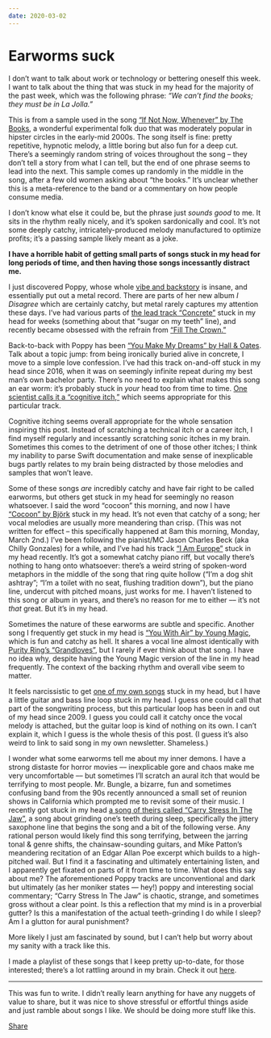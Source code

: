 ```yaml
---
date: 2020-03-02
---
```


# Earworms suck
<p>I don’t want to talk about work or technology or bettering oneself this week. I want to talk about the thing that was stuck in my head for the majority of the past week, which was the following phrase: <em>“We can’t find the books; they must be in La Jolla.”</em></p><p>This is from a sample used in the song <a href="https://music.apple.com/us/album/if-not-now-whenever/410842405?i=410842414">“If Not Now, Whenever” by The Books</a>, a wonderful experimental folk duo that was moderately popular in hipster circles in the early-mid 2000s. The song itself is fine: pretty repetitive, hypnotic melody, a little boring but also fun for a deep cut. There’s a seemingly random string of voices throughout the song – they don’t tell a story from what I can tell, but the end of one phrase seems to lead into the next. This sample comes up randomly in the middle in the song, after a few old women asking about “the books.” It’s unclear whether this is a meta-reference to the band or a commentary on how people consume media.</p><p>I don’t know what else it could be, but the phrase just <em>sounds good</em> to me. It sits in the rhythm really nicely, and it’s spoken sardonically and cool. It’s not some deeply catchy, intricately-produced melody manufactured to optimize profits; it’s a passing sample likely meant as a joke.</p><p><strong>I have a horrible habit of getting small parts of songs stuck in my head for long periods of time, and then having those songs incessantly distract me.</strong></p><p>I just discovered Poppy, whose whole <a href="https://pitchfork.com/reviews/albums/poppy-i-disagree/">vibe and backstory</a> is insane, and essentially put out a metal record. There are parts of her new album <em>I Disagree</em> which are certainly catchy, but metal rarely captures my attention these days. I’ve had various parts of <a href="https://music.apple.com/us/album/concrete/1481273823?i=1481273844">the lead track “Concrete”</a> stuck in my head for weeks (something about that “sugar on my teeth” line), and recently became obsessed with the refrain from <a href="https://music.apple.com/us/album/fill-the-crown/1481273823?i=1481274007">“Fill The Crown.”</a></p><p>Back-to-back with Poppy has been <a href="https://music.apple.com/us/album/you-make-my-dreams/273750173?i=273750245">“You Make My Dreams” by Hall &amp; Oates</a>. Talk about a topic jump: from being ironically buried alive in concrete, I move to a simple love confession. I’ve had this track on-and-off stuck in my head since 2016, when it was on seemingly infinite repeat during my best man’s own bachelor party. There’s no need to explain what makes this song an ear worm: it’s probably stuck in <em>your</em> head too from time to time. <a href="https://www.straightdope.com/columns/read/2901/why-do-songs-get-stuck-in-your-head/">One scientist calls it a “cognitive itch,”</a> which seems appropriate for this particular track.</p><p>Cognitive itching seems overall appropriate for the whole sensation inspiring this post. Instead of scratching a technical itch or a career itch, I find myself regularly and incessantly scratching sonic itches in my brain. Sometimes this comes to the detriment of one of those other itches; I think my inability to parse Swift documentation and make sense of inexplicable bugs partly relates to my brain being distracted by those melodies and samples that won’t leave.</p><p>Some of these songs <em>are</em> incredibly catchy and have fair right to be called earworms, but others get stuck in my head for seemingly no reason whatsoever. I said the word “cocoon” this morning, and now I have <a href="https://music.apple.com/us/album/cocoon/20920260?i=20920271">“Cocoon” by Björk</a> stuck in my head. It’s not even that catchy of a song; her vocal melodies are usually more meandering than crisp. (This was not written for effect – this specifically happened at 8am this morning, Monday, March 2nd.) I’ve been following the pianist/MC Jason Charles Beck (aka Chilly Gonzales) for a while, and I’ve had his track <a href="https://music.apple.com/us/album/i-am-europe/962969143?i=962969153">“I Am Europe”</a> stuck in my head recently. It’s got a somewhat catchy piano riff, but vocally there’s nothing to hang onto whatsoever: there’s a weird string of spoken-word metaphors in the middle of the song that ring quite hollow (“I’m a dog shit ashtray”; “I’m a toilet with no seat, flushing tradition down”), but the piano line, undercut with pitched moans, just works for me. I haven’t listened to this song or album in years, and there’s no reason for me to either –– it’s not <em>that</em> great. But it’s in my head.</p><p>Sometimes the nature of these earworms are subtle and specific. Another song I frequently get stuck in my head is <a href="https://music.apple.com/us/album/you-with-air/498847282?i=498847285">“You With Air” by Young Magic</a>, which is fun and catchy as hell. It shares a vocal line almost identically with <a href="https://music.apple.com/us/album/grandloves-feat-young-magic/540020916?i=540020924">Purity Ring’s “Grandloves”</a>, but I rarely if ever think about that song. I have no idea why, despite having the Young Magic version of the line in my head frequently. The context of the backing rhythm and overall vibe seem to matter.</p><p>It feels narcissistic to get <a href="https://music.apple.com/us/album/sun-loop/1451324257?i=1451324264">one of my own songs</a> stuck in my head, but I have a little guitar and bass line loop stuck in my head. I guess one could call that part of the songwriting process, but this particular loop has been in and out of my head since 2009. I guess you could call it catchy once the vocal melody is attached, but the guitar loop is kind of nothing on its own. I can’t explain it, which I guess is the whole thesis of this post. (I guess it’s also weird to link to said song in my own newsletter. Shameless.)</p><p>I wonder what some earworms tell me about my inner demons. I have a strong distaste for horror movies –– inexplicable gore and chaos make me very uncomfortable –– but sometimes I’ll scratch an aural itch that would be terrifying to most people. Mr. Bungle, a bizarre, fun and sometimes confusing band from the 90s recently announced a small set of reunion shows in California which prompted me to revisit some of their music. I recently got stuck in my head <a href="https://music.apple.com/us/album/carry-stress-in-the-jaw/358575638?i=358575688">a song of theirs called “Carry Stress In The Jaw”</a>, a song about grinding one’s teeth during sleep, specifically the jittery saxophone line that begins the song and a bit of the following verse. Any rational person would likely find this song terrifying, between the jarring tonal &amp; genre shifts, the chainsaw-sounding guitars, and Mike Patton’s meandering recitation of an Edgar Allan Poe excerpt which builds to a high-pitched wail. But I find it a fascinating and ultimately entertaining listen, and I apparently get fixated on parts of it from time to time. What does this say about me? The aforementioned Poppy tracks are unconventional and dark but ultimately (as her moniker states –– hey!) poppy and interesting social commentary; “Carry Stress In The Jaw” is chaotic, strange, and sometimes gross without a clear point. Is this a reflection that my mind is in a proverbial gutter? Is this a manifestation of the actual teeth-grinding I do while I sleep? Am I a glutton for aural punishment?</p><p>More likely I just am fascinated by sound, but I can’t help but worry about my sanity with a track like this.</p><p>I made a playlist of these songs that I keep pretty up-to-date, for those interested; there’s a lot rattling around in my brain. Check it out <a href="https://music.apple.com/us/playlist/earworms/pl.59ab7b0764e34a45b64984ac80e94ee6">here</a>.</p><div><hr></div><p>This was fun to write. I didn’t really learn anything for have any nuggets of value to share, but it was nice to shove stressful or effortful things aside and just ramble about songs I like. We should be doing more stuff like this.</p><p class="button-wrapper" data-attrs="{&quot;url&quot;:&quot;https://tonedeafcolorblind.substack.com/p/302-earworms-suck?&utm_source=substack&utm_medium=email&utm_content=share&action=share&quot;,&quot;text&quot;:&quot;Share&quot;,&quot;class&quot;:null}"><a class="button primary" href="https://tonedeafcolorblind.substack.com/p/302-earworms-suck?&utm_source=substack&utm_medium=email&utm_content=share&action=share"><span>Share</span></a></p>
